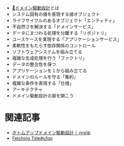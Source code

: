- [📒ドメイン駆動設計](%F0%9F%93%92%E3%83%89%E3%83%A1%E3%82%A4%E3%83%B3%E9%A7%86%E5%8B%95%E8%A8%AD%E8%A8%88.md)とは
- システム固有の値を表現する値オブジェクト
- ライフサイクルのあるオブジェクト「エンティティ」
- 不自然さを解決する「ドメインサービス」
- データにまつわる処理を分離する「リポジトリ」
- ユースケースを実現する「アプリケーションサービス」
- 柔軟性をもたらす依存関係のコントロール
- ソフトウェアシステムを組み立てる
- 複雑な生成処理を行う「ファクトリ」
- データの整合性を保つ
- アプリケーションを１から組み立てる
- ドメインのルールを守る「集約」
- 複雑な条件を表現する「仕様」
- アーキテクチャ
- ドメイン駆動設計の扉を開こう

# 関連記事
- [ボトムアップドメイン駆動設計 │ nrslib](https://nrslib.com/bottomup-ddd/)
- [Fetching Title#u1qn](https://nrslib.com/bottomup-ddd-2/)